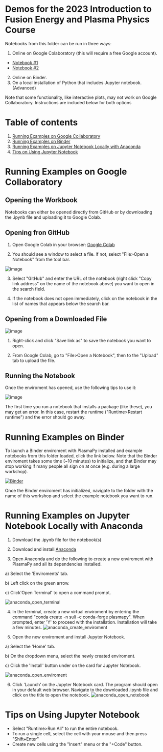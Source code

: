 # Demos for the 2023 Introduction to Fusion Energy and Plasma Physics Course

Notebooks from this folder can be run in three ways:

1. Online on Google Colaboratory (this will require a free Google account).
  - [Notebook #1](https://colab.research.google.com/github/PlasmaPy/PlasmaPy-Demos/blob/main/2023-SULI/plasmapy-tutorial.ipynb)
  - [Notebook #2](https://colab.research.google.com/github/PlasmaPy/PlasmaPy-Demos/blob/main/2023-SULI/single_particle_drifts.ipynb)
2. Online on Binder.
3. On a local installation of Python that includes Jupyter notebook. (Advanced)

Note that some functionality, like interactive plots, may not work on Google Collaboratory. Instructions are included below for both options 

# Table of contents
1. [Running Examples on Google Collaboratory](#installation_google_colab)
2. [Running Examples on Binder](#installation_binder)
3. [Running Examples on Jupyter Notebook Locally with Anaconda](#installation_anaconda)
4. [Tips on Using Jupyter Notebook](#jupyter_tips)

# Running Examples on Google Collaboratory <a name="installation_google_colab"></a>

## Opening the Workbook

Notebooks can either be opened directly from GitHub or by downloading the .ipynb file and uploading it to Google Colab. 

## Opening fron GitHub
1. Open Google Colab in your browser: [Google Colab](https://colab.research.google.com/)

2. You should see a window to select a file. If not, select "File>Open a Notebook" from the tool bar. 

![image](https://user-images.githubusercontent.com/32618747/162498499-23900832-fe96-4d92-9258-d6af114cdb77.png)

3. Select "GitHub" and enter the URL of the notebook (right click "Copy link address" on the name of the notebook above) you want to open in the search field. 

4. If the notebook does not open immediately, click on the notebook in the list of names that appears below the search bar. 


## Opening from a Downloaded File

![image](https://user-images.githubusercontent.com/32618747/162499834-fc224d93-cad8-4e2d-916e-775198b69f55.png)

1. Right-click and click "Save link as" to save the notebook you want to open.

2. From Google Colab, go to "File>Open a Notebook", then to the "Upload" tab to upload the file.


## Running the Notebook

Once the enviroment has opened, use the following tips to use it: 

![image](https://user-images.githubusercontent.com/32618747/162499118-ecdbe48d-06ed-49c7-9c76-ed0a8cc32255.png)

The first time you run a notebook that installs a package (like these), you may get an error. In this case, restart the runtime ("Runtime>Restart runtime") and the error should go away.


# Running Examples on Binder <a name="installation_binder"></a>
  
To launch a Binder enviroment with PlasmaPy installed and example notebooks from this folder loaded, click the link below. Note that the Binder enviroment takes some time (~10 minutes) to initialize, and that Binder may stop working if many people all sign on at once (e.g. during a large workshop). 
  
[![Binder](https://mybinder.org/badge_logo.svg)](https://mybinder.org/v2/gh/PlasmaPy/PlasmaPy-Demos/main)

Once the Binder enviroment has initialized, navigate to the folder with the name of this workshop and select the example notebook you want to run.

# Running Examples on Jupyter Notebook Locally with Anaconda <a name="installation_anaconda"></a>
1. Download the .ipynb file for the notebook(s)

2. Download and install [Anaconda](https://www.anaconda.com/download)

3. Open Anaconda and do the following to create a new enviroment with PlasmaPy and all its dependencies installed.

  a) Select the 'Enviroments' tab.
  
  b) Left click on the green arrow.
  
  c) Click'Open Terminal' to open a command prompt.
  
![anaconda_open_terminal](https://github.com/PlasmaPy/PlasmaPy-Demos/assets/32618747/a3054200-13ff-4d85-937e-0b379976536f)


4.  In the terminal, create a new virtual enviroment by entering the command "conda create -n suli -c conda-forge plasmapy". When prompted, enter 'Y' to proceed with the installation. Installation will take a few minutes.
![anaconda_create_enviroment](https://github.com/PlasmaPy/PlasmaPy-Demos/assets/32618747/866e38f9-f5b4-4f0d-adfd-9ac2377c3ba9)

5. Open the new enviroment and install Jupyter Notebook.

  a) Select the 'Home' tab.
  
  b) On the dropdown menu, select the newly created enviroment. 
  
  c) Click the 'Install' button under on the card for Jupyter Notebook. 
  
![anaconda_open_enviroment](https://github.com/PlasmaPy/PlasmaPy-Demos/assets/32618747/cb23fa79-3f35-4f4b-8df1-7b6cb16d3af2)

6. Click 'Launch' on the Jupyter Notebook card. The program should open in your default web browser. Navigate to the downloaded .ipynb file and click on the title to open the notebook. ![anaconda_open_notebook](https://github.com/PlasmaPy/PlasmaPy-Demos/assets/32618747/67fa8cf0-4d92-4dc9-bee0-175dcd1d7f0f)

  

# Tips on Using Jupyter Notebook <a name="jupyter_tips"></a>
- Select "Runtime>Run All" to run the entire notebook. 
- To run a single cell, select the cell with your mouse and then press "Shift+Enter"
- Create new cells using the "Insert" menu or the "+Code" button.
